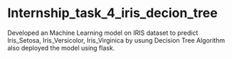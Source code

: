 # Internship_task_4_iris_decion_tree
Developed an Machine Learning model on IRIS dataset to predict Iris_Setosa, Iris_Versicolor, Iris_Virginica by usung Decision Tree Algorithm also deployed the model using flask.
